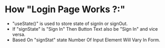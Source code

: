 # How "Login Page Works ?:"

- "useState()" is used to store state of signIn or signOut.
- If "signState" is "Sign In" Then Button Text also be "Sign In" and vice versa.
- Based On "signStat" state Number Of Input Element Will Vary In Form.
